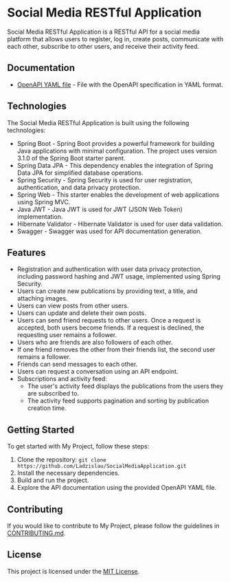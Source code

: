 # Social Media RESTful Application

Social Media RESTful Application is a RESTful API for a social media platform that allows users to register, log in, create posts, communicate with each other, subscribe to other users, and receive their activity feed.

## Documentation

- [OpenAPI YAML file](src/main/resources/openapi.yaml) - File with the OpenAPI specification in YAML format.

## Technologies

The Social Media RESTful Application is built using the following technologies:

- Spring Boot - Spring Boot provides a powerful framework for building Java applications with minimal configuration. The project uses version 3.1.0 of the Spring Boot starter parent.
- Spring Data JPA - This dependency enables the integration of Spring Data JPA for simplified database operations.
- Spring Security - Spring Security is used for user registration, authentication, and data privacy protection.
- Spring Web - This starter enables the development of web applications using Spring MVC.
- Java JWT - Java JWT is used for JWT (JSON Web Token) implementation.
- Hibernate Validator - Hibernate Validator is used for user data validation.
- Swagger - Swagger was used for API documentation generation.

## Features

- Registration and authentication with user data privacy protection, including password hashing and JWT usage, implemented using Spring Security.
- Users can create new publications by providing text, a title, and attaching images.
- Users can view posts from other users.
- Users can update and delete their own posts.
- Users can send friend requests to other users. Once a request is accepted, both users become friends. If a request is declined, the requesting user remains a follower.
- Users who are friends are also followers of each other.
- If one friend removes the other from their friends list, the second user remains a follower.
- Friends can send messages to each other.
- Users can request a conversation using an API endpoint.
- Subscriptions and activity feed:
  - The user's activity feed displays the publications from the users they are subscribed to.
  - The activity feed supports pagination and sorting by publication creation time.

## Getting Started

To get started with My Project, follow these steps:

1. Clone the repository: `git clone https://github.com/Ladzislau/SocialMediaApplication.git`
2. Install the necessary dependencies.
3. Build and run the project.
4. Explore the API documentation using the provided OpenAPI YAML file.

## Contributing

If you would like to contribute to My Project, please follow the guidelines in [CONTRIBUTING.md](CONTRIBUTING.md).

## License

This project is licensed under the [MIT License](LICENSE).

